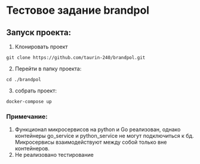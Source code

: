 # Тестовое задание brandpol
## Запуск проекта:
1. Клонировать проект
```
git clone https://github.com/taurin-240/brandpol.git
```
2. Перейти в папку проекта:
```
cd ./brandpol
```
3. собрать проект:
```
docker-compose up
```
### Примечание:
1. Функционал микросервисов на python и Go реализован, однако контейнеры go_service и python_service не могут подключиться к бд. Микросервисы взаимодействуют между собой только вне контейнеров.
2. Не реализовано тестирование
